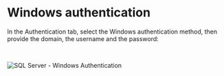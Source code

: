 # Windows authentication

In the Authentication tab, select the Windows authentication method, then provide the domain, the username and the password:

&nbsp;

![SQL Server - Windows Authentication](<lib/SQL Server - Windows Authentication.png>)

